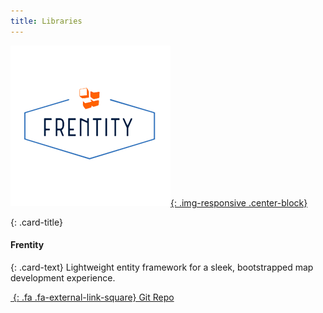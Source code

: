 ```yaml
---
title: Libraries
---
```


<!-- Start Row -->
<div class="row">

<!-- Begin Card -->
<div class="col-sm-6 col-xs-12">
<div class="card">

[![screenshot](/assets/images/showcase/frentitypreview.png){: .img-responsive .center-block}](https://github.com/Frotty/Frentity)

<div class="card-block">

{: .card-title}
#### Frentity

{: .card-text}
Lightweight entity framework for a sleek, bootstrapped map development experience.

[*&nbsp;*{: .fa .fa-external-link-square} Git Repo](https://github.com/Frotty/Frentity)

</div>


</div>
</div>
<!-- End Card -->

</div>
<!-- End Row -->

